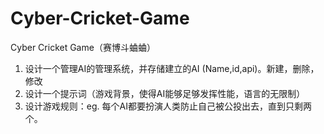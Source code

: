 # Cyber-Cricket-Game
Cyber Cricket Game（赛博斗蛐蛐）

1. 设计一个管理AI的管理系统，并存储建立的AI (Name,id,api)。新建，删除，修改
2. 设计一个提示词（游戏背景，使得AI能够足够发挥性能，语言的无限制）
3. 设计游戏规则：eg. 每个AI都要扮演人类防止自己被公投出去，直到只剩两个。
